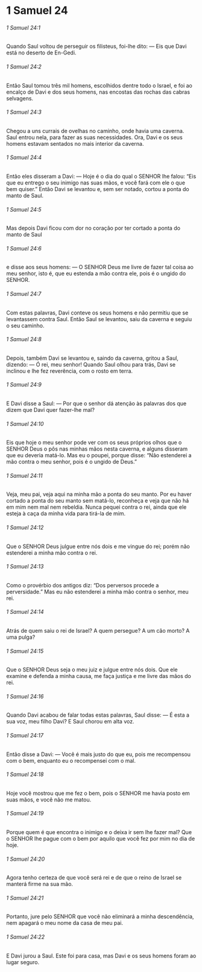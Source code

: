 # 1 Samuel 24

###### 1 Samuel 24:1

Quando Saul voltou de perseguir os filisteus, foi-lhe dito: — Eis que Davi está no deserto de En-Gedi.

###### 1 Samuel 24:2

Então Saul tomou três mil homens, escolhidos dentre todo o Israel, e foi ao encalço de Davi e dos seus homens, nas encostas das rochas das cabras selvagens.

###### 1 Samuel 24:3

Chegou a uns currais de ovelhas no caminho, onde havia uma caverna. Saul entrou nela, para fazer as suas necessidades. Ora, Davi e os seus homens estavam sentados no mais interior da caverna.

###### 1 Samuel 24:4

Então eles disseram a Davi: — Hoje é o dia do qual o SENHOR lhe falou: “Eis que eu entrego o seu inimigo nas suas mãos, e você fará com ele o que bem quiser.” Então Davi se levantou e, sem ser notado, cortou a ponta do manto de Saul.

###### 1 Samuel 24:5

Mas depois Davi ficou com dor no coração por ter cortado a ponta do manto de Saul

###### 1 Samuel 24:6

e disse aos seus homens: — O SENHOR Deus me livre de fazer tal coisa ao meu senhor, isto é, que eu estenda a mão contra ele, pois é o ungido do SENHOR.

###### 1 Samuel 24:7

Com estas palavras, Davi conteve os seus homens e não permitiu que se levantassem contra Saul. Então Saul se levantou, saiu da caverna e seguiu o seu caminho.

###### 1 Samuel 24:8

Depois, também Davi se levantou e, saindo da caverna, gritou a Saul, dizendo: — Ó rei, meu senhor! Quando Saul olhou para trás, Davi se inclinou e lhe fez reverência, com o rosto em terra.

###### 1 Samuel 24:9

E Davi disse a Saul: — Por que o senhor dá atenção às palavras dos que dizem que Davi quer fazer-lhe mal?

###### 1 Samuel 24:10

Eis que hoje o meu senhor pode ver com os seus próprios olhos que o SENHOR Deus o pôs nas minhas mãos nesta caverna, e alguns disseram que eu deveria matá-lo. Mas eu o poupei, porque disse: “Não estenderei a mão contra o meu senhor, pois é o ungido de Deus.”

###### 1 Samuel 24:11

Veja, meu pai, veja aqui na minha mão a ponta do seu manto. Por eu haver cortado a ponta do seu manto sem matá-lo, reconheça e veja que não há em mim nem mal nem rebeldia. Nunca pequei contra o rei, ainda que ele esteja à caça da minha vida para tirá-la de mim.

###### 1 Samuel 24:12

Que o SENHOR Deus julgue entre nós dois e me vingue do rei; porém não estenderei a minha mão contra o rei.

###### 1 Samuel 24:13

Como o provérbio dos antigos diz: “Dos perversos procede a perversidade.” Mas eu não estenderei a minha mão contra o senhor, meu rei.

###### 1 Samuel 24:14

Atrás de quem saiu o rei de Israel? A quem persegue? A um cão morto? A uma pulga?

###### 1 Samuel 24:15

Que o SENHOR Deus seja o meu juiz e julgue entre nós dois. Que ele examine e defenda a minha causa, me faça justiça e me livre das mãos do rei.

###### 1 Samuel 24:16

Quando Davi acabou de falar todas estas palavras, Saul disse: — É esta a sua voz, meu filho Davi? E Saul chorou em alta voz.

###### 1 Samuel 24:17

Então disse a Davi: — Você é mais justo do que eu, pois me recompensou com o bem, enquanto eu o recompensei com o mal.

###### 1 Samuel 24:18

Hoje você mostrou que me fez o bem, pois o SENHOR me havia posto em suas mãos, e você não me matou.

###### 1 Samuel 24:19

Porque quem é que encontra o inimigo e o deixa ir sem lhe fazer mal? Que o SENHOR lhe pague com o bem por aquilo que você fez por mim no dia de hoje.

###### 1 Samuel 24:20

Agora tenho certeza de que você será rei e de que o reino de Israel se manterá firme na sua mão.

###### 1 Samuel 24:21

Portanto, jure pelo SENHOR que você não eliminará a minha descendência, nem apagará o meu nome da casa de meu pai.

###### 1 Samuel 24:22

E Davi jurou a Saul. Este foi para casa, mas Davi e os seus homens foram ao lugar seguro.

